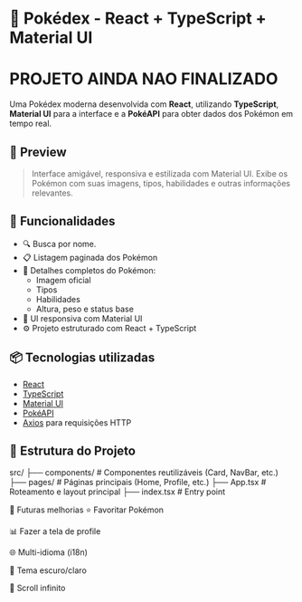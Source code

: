 # 🧿 Pokédex - React + TypeScript + Material UI

# PROJETO AINDA NAO FINALIZADO

Uma Pokédex moderna desenvolvida com **React**, utilizando **TypeScript**, **Material UI** para a interface e a **PokéAPI** para obter dados dos Pokémon em tempo real.

## 📸 Preview

> Interface amigável, responsiva e estilizada com Material UI. Exibe os Pokémon com suas imagens, tipos, habilidades e outras informações relevantes.

## 🚀 Funcionalidades

- 🔍 Busca por nome.
- 📋 Listagem paginada dos Pokémon
- 📄 Detalhes completos do Pokémon:
  - Imagem oficial
  - Tipos
  - Habilidades
  - Altura, peso e status base
- 🎨 UI responsiva com Material UI
- ⚙️ Projeto estruturado com React + TypeScript

## 📦 Tecnologias utilizadas

- [React](https://reactjs.org/)
- [TypeScript](https://www.typescriptlang.org/)
- [Material UI](https://mui.com/)
- [PokéAPI](https://pokeapi.co/)
- [Axios](https://axios-http.com/) para requisições HTTP

## 📁 Estrutura do Projeto
src/
├── components/ # Componentes reutilizáveis (Card, NavBar, etc.)
├── pages/ # Páginas principais (Home, Profile, etc.)
├── App.tsx # Roteamento e layout principal
├── index.tsx # Entry point

📌 Futuras melhorias
⭐ Favoritar Pokémon

📊 Fazer a tela de profile

🌐 Multi-idioma (i18n)

🌙 Tema escuro/claro

🔄 Scroll infinito
